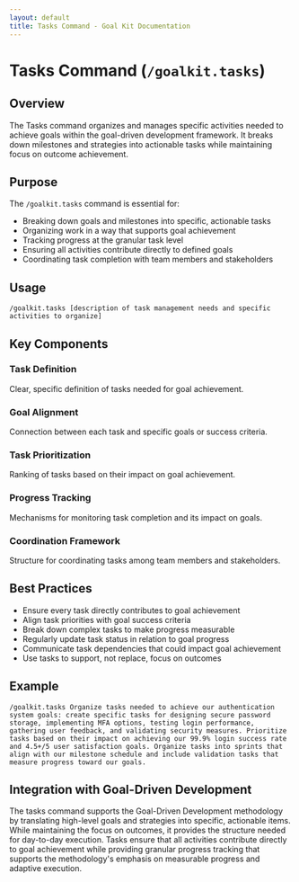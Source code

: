 ```yaml
---
layout: default
title: Tasks Command - Goal Kit Documentation
---
```


# Tasks Command (`/goalkit.tasks`)

## Overview

The Tasks command organizes and manages specific activities needed to achieve goals within the goal-driven development framework. It breaks down milestones and strategies into actionable tasks while maintaining focus on outcome achievement.

## Purpose

The `/goalkit.tasks` command is essential for:

- Breaking down goals and milestones into specific, actionable tasks
- Organizing work in a way that supports goal achievement
- Tracking progress at the granular task level
- Ensuring all activities contribute directly to defined goals
- Coordinating task completion with team members and stakeholders

## Usage

```
/goalkit.tasks [description of task management needs and specific activities to organize]
```

## Key Components

### Task Definition
Clear, specific definition of tasks needed for goal achievement.

### Goal Alignment
Connection between each task and specific goals or success criteria.

### Task Prioritization
Ranking of tasks based on their impact on goal achievement.

### Progress Tracking
Mechanisms for monitoring task completion and its impact on goals.

### Coordination Framework
Structure for coordinating tasks among team members and stakeholders.

## Best Practices

- Ensure every task directly contributes to goal achievement
- Align task priorities with goal success criteria
- Break down complex tasks to make progress measurable
- Regularly update task status in relation to goal progress
- Communicate task dependencies that could impact goal achievement
- Use tasks to support, not replace, focus on outcomes

## Example

```
/goalkit.tasks Organize tasks needed to achieve our authentication system goals: create specific tasks for designing secure password storage, implementing MFA options, testing login performance, gathering user feedback, and validating security measures. Prioritize tasks based on their impact on achieving our 99.9% login success rate and 4.5+/5 user satisfaction goals. Organize tasks into sprints that align with our milestone schedule and include validation tasks that measure progress toward our goals.
```

## Integration with Goal-Driven Development

The tasks command supports the Goal-Driven Development methodology by translating high-level goals and strategies into specific, actionable items. While maintaining the focus on outcomes, it provides the structure needed for day-to-day execution. Tasks ensure that all activities contribute directly to goal achievement while providing granular progress tracking that supports the methodology's emphasis on measurable progress and adaptive execution.
